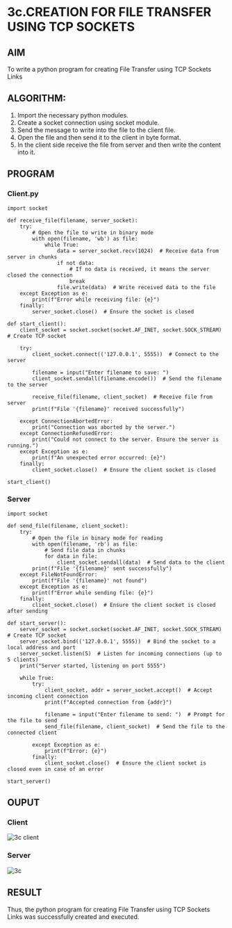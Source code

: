 # 3c.CREATION FOR FILE TRANSFER USING TCP SOCKETS
## AIM
To write a python program for creating File Transfer using TCP Sockets Links
## ALGORITHM:
1. Import the necessary python modules.
2. Create a socket connection using socket module.
3. Send the message to write into the file to the client file.
4. Open the file and then send it to the client in byte format.
5. In the client side receive the file from server and then write the content into it.
## PROGRAM
### Client.py
~~~
import socket

def receive_file(filename, server_socket):
    try:
        # Open the file to write in binary mode
        with open(filename, 'wb') as file:
            while True:
                data = server_socket.recv(1024)  # Receive data from server in chunks
                if not data:
                    # If no data is received, it means the server closed the connection
                    break
                file.write(data)  # Write received data to the file
    except Exception as e:
        print(f"Error while receiving file: {e}")
    finally:
        server_socket.close()  # Ensure the socket is closed

def start_client():
    client_socket = socket.socket(socket.AF_INET, socket.SOCK_STREAM)  # Create TCP socket

    try:
        client_socket.connect(('127.0.0.1', 5555))  # Connect to the server

        filename = input("Enter filename to save: ")
        client_socket.sendall(filename.encode())  # Send the filename to the server

        receive_file(filename, client_socket)  # Receive file from server
        print(f"File '{filename}' received successfully")

    except ConnectionAbortedError:
        print("Connection was aborted by the server.")
    except ConnectionRefusedError:
        print("Could not connect to the server. Ensure the server is running.")
    except Exception as e:
        print(f"An unexpected error occurred: {e}")
    finally:
        client_socket.close()  # Ensure the client socket is closed

start_client()

~~~
### Server
~~~
import socket

def send_file(filename, client_socket):
    try:
        # Open the file in binary mode for reading
        with open(filename, 'rb') as file:
            # Send file data in chunks
            for data in file:
                client_socket.sendall(data)  # Send data to the client
        print(f"File '{filename}' sent successfully")
    except FileNotFoundError:
        print(f"File '{filename}' not found")
    except Exception as e:
        print(f"Error while sending file: {e}")
    finally:
        client_socket.close()  # Ensure the client socket is closed after sending

def start_server():
    server_socket = socket.socket(socket.AF_INET, socket.SOCK_STREAM)  # Create TCP socket
    server_socket.bind(('127.0.0.1', 5555))  # Bind the socket to a local address and port
    server_socket.listen(5)  # Listen for incoming connections (up to 5 clients)
    print("Server started, listening on port 5555")

    while True:
        try:
            client_socket, addr = server_socket.accept()  # Accept incoming client connection
            print(f"Accepted connection from {addr}")

            filename = input("Enter filename to send: ")  # Prompt for the file to send
            send_file(filename, client_socket)  # Send the file to the connected client

        except Exception as e:
            print(f"Error: {e}")
        finally:
            client_socket.close()  # Ensure the client socket is closed even in case of an error

start_server()

~~~
## OUPUT
### Client
![3c client](https://github.com/user-attachments/assets/c78d1c6a-17b1-43a8-b222-3d01782cb982)

### Server
![3c](https://github.com/user-attachments/assets/62abe435-125c-48a1-b33e-9b133b93ffd4)


## RESULT
Thus, the python program for creating File Transfer using TCP Sockets Links was 
successfully created and executed.
